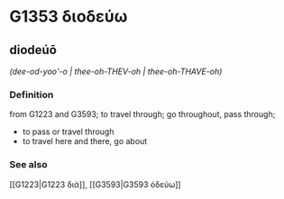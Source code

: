 # G1353 διοδεύω

## diodeúō

_(dee-od-yoo'-o | thee-oh-THEV-oh | thee-oh-THAVE-oh)_

### Definition

from G1223 and G3593; to travel through; go throughout, pass through; 

- to pass or travel through
- to travel here and there, go about

### See also

[[G1223|G1223 διά]], [[G3593|G3593 ὁδεύω]]
